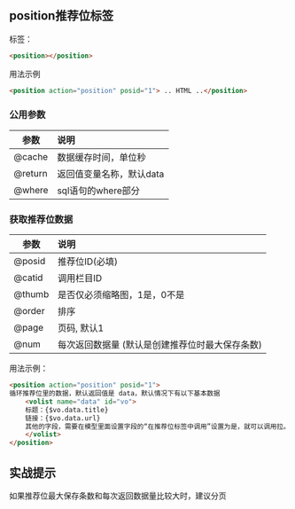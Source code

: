 ## position推荐位标签

标签：

```html
<position></position> 
```

用法示例

```html
<position action="position" posid="1"> .. HTML ..</position>
```

### 公用参数

参数	|说明
----- |:-----|
@cache	|数据缓存时间，单位秒
@return	|返回值变量名称，默认data
@where	|sql语句的where部分

### 获取推荐位数据

参数	|说明
----- |:-----|
@posid	|推荐位ID(必填)
@catid	|调用栏目ID
@thumb	|是否仅必须缩略图，1是，0不是
@order	|排序
@page	|页码, 默认1
@num	|每次返回数据量 (默认是创建推荐位时最大保存条数)

用法示例：

```html 
<position action="position" posid="1">
循环推荐位里的数据，默认返回值是 data，默认情况下有以下基本数据
    <volist name="data" id="vo">
    标题：{$vo.data.title}
    链接：{$vo.data.url}
    其他的字段，需要在模型里面设置字段的“在推荐位标签中调用”设置为是，就可以调用拉。
    </volist>
</position>
```

## 实战提示

如果推荐位最大保存条数和每次返回数据量比较大时，建议分页
